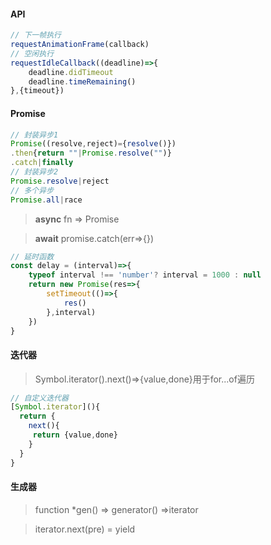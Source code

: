 #### API

```js
// 下一帧执行
requestAnimationFrame(callback)
// 空闲执行
requestIdleCallback((deadline)=>{
    deadline.didTimeout
    deadline.timeRemaining()
},{timeout})
```

#### Promise

~~~js
// 封装异步1
Promise((resolve,reject)={resolve()})
.then{return ""|Promise.resolve("")}
.catch|finally
// 封装异步2
Promise.resolve|reject
// 多个异步
Promise.all|race
~~~

> **async** fn => Promise

> **await** promise.catch(err=>{})

```js
// 延时函数
const delay = (interval)=>{
    typeof interval !== 'number'? interval = 1000 : null
    return new Promise(res=>{
        setTimeout(()=>{
            res()
        },interval)
    })
}
```

#### 迭代器

> Symbol.iterator().next()=>{value,done}用于for...of遍历

~~~js
// 自定义迭代器
[Symbol.iterator](){
  return {
    next(){
     return {value,done}
    }
  }
}
~~~

#### 生成器

> function *gen() => generator() =>iterator

> iterator.next(pre) = yield <res>

